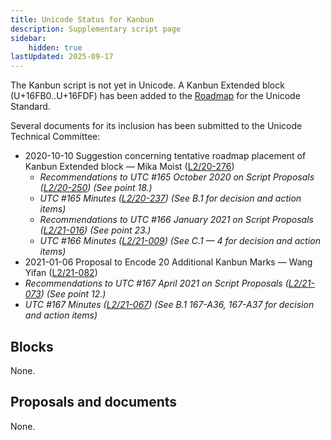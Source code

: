 ```yaml
---
title: Unicode Status for Kanbun
description: Supplementary script page
sidebar:
    hidden: true
lastUpdated: 2025-09-17
---
```


The Kanbun script is not yet in Unicode. A Kanbun Extended block (U+16FB0..U+16FDF) has been added to the [Roadmap](http://www.unicode.org/roadmaps/smp/) for the Unicode Standard. 

Several documents for its inclusion has been submitted to the Unicode Technical Committee:
- 2020-10-10 Suggestion concerning tentative roadmap placement of Kanbun Extended block — Mika Moist ([L2/20-276](http://www.unicode.org/cgi-bin/GetMatchingDocs.pl?L2/20-276))
  - _Recommendations to UTC #165 October 2020 on Script Proposals ([L2/20-250](http://www.unicode.org/L2/L2020/20250-script-adhoc-rept.pdf)) (See point 18.)_
  - _UTC #165 Minutes ([L2/20-237](https://www.unicode.org/L2/L2020/20237.htm)) (See B.1 for decision and action items)_
  - _Recommendations to UTC #166 January 2021 on Script Proposals ([L2/21-016](https://www.unicode.org/L2/L2021/21016r-script-adhoc-rept.pdf)) (See point 23.)_
  - _UTC #166 Minutes ([L2/21-009](https://www.unicode.org/L2/L2021/21009.htm)) (See C.1 — 4 for decision and action items)_
- 2021-01-06 Proposal to Encode 20 Additional Kanbun Marks — Wang Yifan ([L2/21-082](http://www.unicode.org/cgi-bin/GetMatchingDocs.pl?L2/21-082))
- _Recommendations to UTC #167 April 2021 on Script Proposals ([L2/21-073](http://www.unicode.org/L2/L2021/21073-script-adhoc-rept.pdf)) (See point 12.)_
- _UTC #167 Minutes ([L2/21-067](https://www.unicode.org/L2/L2021/21066.htm)) (See B.1 167-A36, 167-A37 for decision and action items)_

## Blocks

None.

## Proposals and documents

None.
